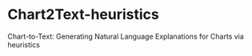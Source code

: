 # Chart2Text-heuristics
Chart-to-Text: Generating Natural Language Explanations for Charts via heuristics
